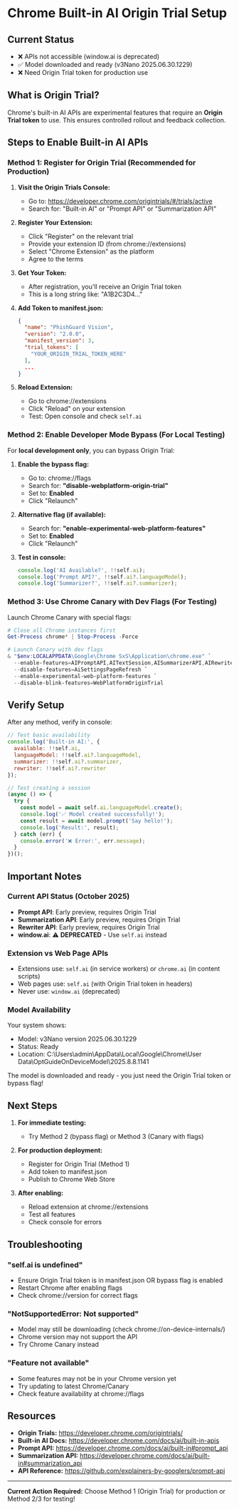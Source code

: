 # Chrome Built-in AI Origin Trial Setup

## Current Status
- ❌ APIs not accessible (window.ai is deprecated)
- ✅ Model downloaded and ready (v3Nano 2025.06.30.1229)
- ❌ Need Origin Trial token for production use

## What is Origin Trial?
Chrome's built-in AI APIs are experimental features that require an **Origin Trial token** to use. This ensures controlled rollout and feedback collection.

## Steps to Enable Built-in AI APIs

### Method 1: Register for Origin Trial (Recommended for Production)

1. **Visit the Origin Trials Console:**
   - Go to: https://developer.chrome.com/origintrials/#/trials/active
   - Search for: "Built-in AI" or "Prompt API" or "Summarization API"

2. **Register Your Extension:**
   - Click "Register" on the relevant trial
   - Provide your extension ID (from chrome://extensions)
   - Select "Chrome Extension" as the platform
   - Agree to the terms

3. **Get Your Token:**
   - After registration, you'll receive an Origin Trial token
   - This is a long string like: "A1B2C3D4..."

4. **Add Token to manifest.json:**
   ```json
   {
     "name": "PhishGuard Vision",
     "version": "2.0.0",
     "manifest_version": 3,
     "trial_tokens": [
       "YOUR_ORIGIN_TRIAL_TOKEN_HERE"
     ],
     ...
   }
   ```

5. **Reload Extension:**
   - Go to chrome://extensions
   - Click "Reload" on your extension
   - Test: Open console and check `self.ai`

### Method 2: Enable Developer Mode Bypass (For Local Testing)

For **local development only**, you can bypass Origin Trial:

1. **Enable the bypass flag:**
   - Go to: chrome://flags
   - Search for: **"disable-webplatform-origin-trial"**
   - Set to: **Enabled**
   - Click "Relaunch"

2. **Alternative flag (if available):**
   - Search for: **"enable-experimental-web-platform-features"**
   - Set to: **Enabled**
   - Click "Relaunch"

3. **Test in console:**
   ```javascript
   console.log('AI Available?', !!self.ai);
   console.log('Prompt API?', !!self.ai?.languageModel);
   console.log('Summarizer?', !!self.ai?.summarizer);
   ```

### Method 3: Use Chrome Canary with Dev Flags (For Testing)

Launch Chrome Canary with special flags:

```powershell
# Close all Chrome instances first
Get-Process chrome* | Stop-Process -Force

# Launch Canary with dev flags
& "$env:LOCALAPPDATA\Google\Chrome SxS\Application\chrome.exe" `
  --enable-features=AIPromptAPI,AITextSession,AISummarizerAPI,AIRewriterAPI `
  --disable-features=AiSettingsPageRefresh `
  --enable-experimental-web-platform-features `
  --disable-blink-features=WebPlatformOriginTrial
```

## Verify Setup

After any method, verify in console:

```javascript
// Test basic availability
console.log('Built-in AI:', {
  available: !!self.ai,
  languageModel: !!self.ai?.languageModel,
  summarizer: !!self.ai?.summarizer,
  rewriter: !!self.ai?.rewriter
});

// Test creating a session
(async () => {
  try {
    const model = await self.ai.languageModel.create();
    console.log('✅ Model created successfully!');
    const result = await model.prompt('Say hello!');
    console.log('Result:', result);
  } catch (err) {
    console.error('❌ Error:', err.message);
  }
})();
```

## Important Notes

### Current API Status (October 2025)
- **Prompt API**: Early preview, requires Origin Trial
- **Summarization API**: Early preview, requires Origin Trial  
- **Rewriter API**: Early preview, requires Origin Trial
- **window.ai**: ⚠️ **DEPRECATED** - Use `self.ai` instead

### Extension vs Web Page APIs
- Extensions use: `self.ai` (in service workers) or `chrome.ai` (in content scripts)
- Web pages use: `self.ai` (with Origin Trial token in headers)
- Never use: `window.ai` (deprecated)

### Model Availability
Your system shows:
- Model: v3Nano version 2025.06.30.1229
- Status: Ready
- Location: C:\Users\admin\AppData\Local\Google\Chrome\User Data\OptGuideOnDeviceModel\2025.8.8.1141

The model is downloaded and ready - you just need the Origin Trial token or bypass flag!

## Next Steps

1. **For immediate testing:**
   - Try Method 2 (bypass flag) or Method 3 (Canary with flags)
   
2. **For production deployment:**
   - Register for Origin Trial (Method 1)
   - Add token to manifest.json
   - Publish to Chrome Web Store

3. **After enabling:**
   - Reload extension at chrome://extensions
   - Test all features
   - Check console for errors

## Troubleshooting

### "self.ai is undefined"
- Ensure Origin Trial token is in manifest.json OR bypass flag is enabled
- Restart Chrome after enabling flags
- Check chrome://version for correct flags

### "NotSupportedError: Not supported"
- Model may still be downloading (check chrome://on-device-internals/)
- Chrome version may not support the API
- Try Chrome Canary instead

### "Feature not available"
- Some features may not be in your Chrome version yet
- Try updating to latest Chrome/Canary
- Check feature availability at chrome://flags

## Resources

- **Origin Trials:** https://developer.chrome.com/origintrials/
- **Built-in AI Docs:** https://developer.chrome.com/docs/ai/built-in-apis
- **Prompt API:** https://developer.chrome.com/docs/ai/built-in#prompt_api
- **Summarization API:** https://developer.chrome.com/docs/ai/built-in#summarization_api
- **API Reference:** https://github.com/explainers-by-googlers/prompt-api

---

**Current Action Required:** Choose Method 1 (Origin Trial) for production or Method 2/3 for testing!
